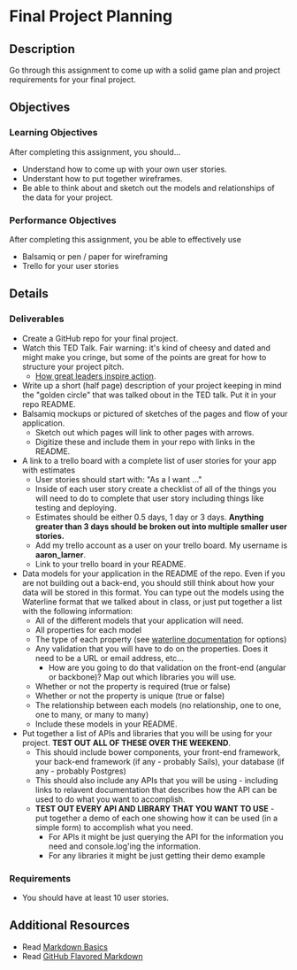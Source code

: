 # Final Project Planning

## Description
Go through this assignment to come up with a solid game plan and project requirements for your final project.


## Objectives

### Learning Objectives

After completing this assignment, you should…

* Understand how to come up with your own user stories.
* Understant how to put together wireframes.
* Be able to think about and sketch out the models and relationships of the data for your project.


### Performance Objectives

After completing this assignment, you be able to effectively use

* Balsamiq or pen / paper for wireframing
* Trello for your user stories



## Details

### Deliverables

* Create a GitHub repo for your final project.
* Watch this TED Talk. Fair warning: it's kind of cheesy and dated and might make you cringe, but some of the points are great for how to structure your project pitch.
	* [How great leaders inspire action](http://www.ted.com/talks/simon_sinek_how_great_leaders_inspire_action?language=en).
* Write up a short (half page) description of your project keeping in mind the "golden circle" that was talked obout in the TED talk. Put it in your repo README.
* Balsamiq mockups or pictured of sketches of the pages and flow of your application.
	* Sketch out which pages will link to other pages with arrows.
	* Digitize these and include them in your repo with links in the README.
* A link to a trello board with a complete list of user stories for your app with estimates
	* User stories should start with: "As a <type of user> I want ..."
	* Inside of each user story create a checklist of all of the things you will need to do to complete that user story including things like testing and deploying.
	* Estimates should be either 0.5 days, 1 day or 3 days. **Anything greater than 3 days should be broken out into multiple smaller user stories.**
	* Add my trello account as a user on your trello board. My username is **aaron_larner**.
	* Link to your trello board in your README.
* Data models for your application in the README of the repo. Even if you are not building out a back-end, you should still think about how your data will be stored in this format. You can type out the models using the Waterline format that we talked about in class, or just put together a list with the following information:
	* All of the different models that your application will need.
	* All properties for each model
	* The type of each property (see [waterline documentation](https://github.com/balderdashy/waterline-docs/blob/master/models.md) for options)
	* Any validation that you will have to do on the properties. Does it need to be a URL or email address, etc...
		* How are you going to do that validation on the front-end (angular or backbone)? Map out which libraries you will use.
	* Whether or not the property is required (true or false)
	* Whether or not the property is unique (true or false)
	* The relationship between each models (no relationship, one to one, one to many, or many to many)
	* Include these models in your README.
* Put together a list of APIs and libraries that you will be using for your project. **TEST OUT ALL OF THESE OVER THE WEEKEND**.
	* This should include bower components, your front-end framework, your back-end framework (if any - probably Sails), your database (if any - probably Postgres)
	* This should also include any APIs that you will be using - including links to relavent documentation that describes how the API can be used to do what you want to accomplish.
	* **TEST OUT EVERY API AND LIBRARY THAT YOU WANT TO USE** - put together a demo of each one showing how it can be used (in a simple form) to accomplish what you need.
		* For APIs it might be just querying the API for the information you need and console.log'ing the information.
		* For any libraries it might be just getting their demo example

### Requirements

* You should have at least 10 user stories.

## Additional Resources

* Read [Markdown Basics](https://help.github.com/articles/markdown-basics/)
* Read [GitHub Flavored Markdown](https://help.github.com/articles/github-flavored-markdown/)
